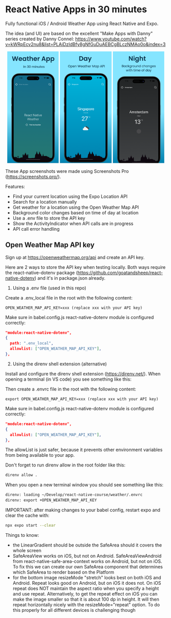 # React Native Apps in 30 minutes

Fully functional iOS / Android Weather App using React Native and Expo.

The idea (and UI) are based on the excellent "Make Apps with Danny" series created by Danny Connel: https://www.youtube.com/watch?v=kWRpEcv2nu8&list=PLAiDzIdBfy8gNfGuDuAEBCgBLczNMAo0o&index=3

<p float="left" align="middle">
  <img src="assets/screenshots/1.png" width="32%">
  <img src="assets/screenshots/2.png" width="32%">
  <img src="assets/screenshots/3.png" width="32%">
</p>

These App screenshots were made using Screenshots Pro (https://screenshots.pro/).

Features:

- Find your current location using the Expo Location API
- Search for a location manually
- Get weather for a location using the Open Weather Map API
- Background color changes based on time of day at location
- Use a .env file to store the API key
- Show the ActivityIndicator when API calls are in progress
- API call error handling

## Open Weather Map API key

Sign up at https://openweathermap.org/api and create an API key.

Here are 2 ways to store the API key when testing locally. Both ways require the react-native-dotenv package (https://github.com/goatandsheep/react-native-dotenv) and it's in package.json already.

1. Using a .env file (used in this repo)

Create a .env_local file in the root with the following content:

```
OPEN_WEATHER_MAP_API_KEY=xxx (replace xxx with your API key)
```

Make sure in babel.config.js react-native-dotenv module is configured correctly:

```json
"module:react-native-dotenv",
{
  path: ".env_local",
  allowlist: ["OPEN_WEATHER_MAP_API_KEY"],
},
```

2. Using the direnv shell extension (alternative)

Install and configure the direnv shell extension (https://direnv.net/). When opening a terminal (in VS code) you see something like this:

Then create a .envrc file in the root with the following content:

```
export OPEN_WEATHER_MAP_API_KEY=xxx (replace xxx with your API key)
```

Make sure in babel.config.js react-native-dotenv module is configured correctly:

```json
"module:react-native-dotenv",
{
  allowlist: ["OPEN_WEATHER_MAP_API_KEY"],
},
```

The allowList is just safer, because it prevents other environment variables from being available to your app.

Don't forget to run direnv allow in the root folder like this:

```bash
direnv allow .
```

When you open a new terminal window you should see something like this:

```bash
direnv: loading ~/Develop/react-native-course/weather/.envrc
direnv: export +OPEN_WEATHER_MAP_API_KEY
```

IMPORTANT: after making changes to your babel config, restart expo and clear the cache with:

```bash
npx expo start --clear
```

Things to know:

- the LinearGradient should be outside the SafeArea should it covers the whole screen
- SafeAreaView works on iOS, but not on Android. SafeAreaViewAndroid from react-native-safe-area-context works on Android, but not on iOS. To fix this we can create our own SafeArea component that determines which SafeArea to render based on the Platform
- for the bottom image resizeMode "stretch" looks best on both iOS and Android. Repeat looks good on Android, but on iOS it does not. On iOS repeat does NOT maintain the aspect ratio when you specify a height and use repeat. Alternatively, to get the repeat effect on iOS you can make the image smaller so that it is about 100 dp in height. It will then repeat horizontally nicely with the resizeMode="repeat" option. To do this properly for all different devices is challenging though
